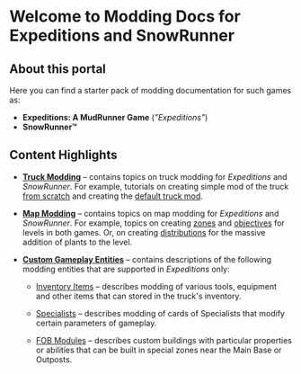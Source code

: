 # Welcome to Modding Docs for Expeditions and SnowRunner 

## About this portal
Here you can find a starter pack of modding documentation for such games as:

-   **Expeditions: A MudRunner Game** (*"Expeditions"*)
-   **SnowRunner™**


## Content Highlights

-   [**Truck Modding**][trucks_modding_intro] – contains topics on truck modding for *Expeditions* and *SnowRunner*. For example, tutorials on creating simple mod of the truck [from scratch][from_scratch] and creating the [default truck mod][default_truck_mod].

-   [**Map Modding**][map_modding_intro] – contains topics on map modding for *Expeditions* and *SnowRunner*. For example, topics on creating [zones][zones] and [objectives][objectives] for levels in both games. Or, on creating [distributions][distributions] for the massive addition of plants to the level. 

-   [**Custom Gameplay Entities**][custom_gameplay_entities] – contains descriptions of the following modding entities that are supported in *Expeditions* only: 

    -   [Inventory Items][inventory_items] – describes modding of various tools, equipment and other items that can stored in the truck's inventory.

    -   [Specialists][specialists] – describes modding of cards of Specialists that modify certain parameters of gameplay.

    -   [FOB Modules][fob_modules] – describes custom buildings with particular properties or abilities that can be built in special zones near the Main Base or Outposts.


[trucks_modding_intro]: ./truck_modding/getting_started/intro.md
[map_modding_intro]: ./map_modding/intro.md
[inventory_items]: ./custom_gameplay_entities/inventory_items/custom_inventory_items_overview.md
[specialists]: ./custom_gameplay_entities/specialists/custom_specialists_overview.md
[fob_modules]: ./custom_gameplay_entities/fob_modules/custom_fob_modules_overview.md
[custom_gameplay_entities]: ./custom_gameplay_entities/custom_gameplay_entities_intro.md
[from_scratch]: ./truck_modding/getting_started/simple_truck_mod_from_scratch/overview.md
[default_truck_mod]: ./truck_modding/getting_started/sample_mod_by_the_game/overview.md
[zones]: ./map_modding/creating_a_map/zones/zones_overview.md 
[objectives]: ./map_modding/creating_a_map/objectives/objectives_overview.md
[distributions]: ./map_modding/creating_a_map/distributions/adding_multiple_objects_via_distribution.md

